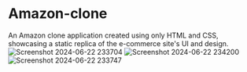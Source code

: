 # Amazon-clone
An Amazon clone application created using only HTML and CSS, showcasing a static replica of the e-commerce site's UI and design.
![Screenshot 2024-06-22 233704](https://github.com/Rishavrajsah/Amazon-clone/assets/160862950/5e7a4814-ff07-45b4-96d4-f61be49be82b)
![Screenshot 2024-06-22 234200](https://github.com/Rishavrajsah/Amazon-clone/assets/160862950/4a456a58-e313-45c4-bae0-23f8d34d11e5)
![Screenshot 2024-06-22 233747](https://github.com/Rishavrajsah/Amazon-clone/assets/160862950/083534a0-450d-4306-8f6b-9d8fe28126c9)


